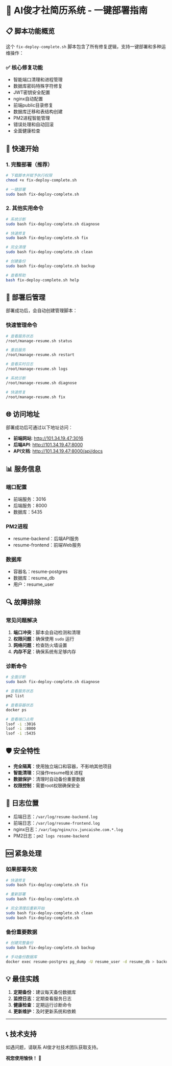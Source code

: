 # 🚀 AI俊才社简历系统 - 一键部署指南

## 📋 脚本功能概览

这个 `fix-deploy-complete.sh` 脚本包含了所有修复逻辑，支持一键部署和多种运维操作：

### ✅ 核心修复功能
- 智能端口清理和进程管理
- 数据库密码特殊字符修复
- JWT密钥安全配置
- nginx自动配置
- 前端public目录修复
- 数据库迁移和表结构创建
- PM2进程智能管理
- 错误处理和自动回滚
- 全面健康检查

## 🎯 快速开始

### 1. 完整部署（推荐）
```bash
# 下载脚本并赋予执行权限
chmod +x fix-deploy-complete.sh

# 一键部署
sudo bash fix-deploy-complete.sh
```

### 2. 其他实用命令
```bash
# 系统诊断
sudo bash fix-deploy-complete.sh diagnose

# 快速修复
sudo bash fix-deploy-complete.sh fix

# 完全清理
sudo bash fix-deploy-complete.sh clean

# 创建备份
sudo bash fix-deploy-complete.sh backup

# 查看帮助
bash fix-deploy-complete.sh help
```

## 🔧 部署后管理

部署成功后，会自动创建管理脚本：

### 快速管理命令
```bash
# 查看服务状态
/root/manage-resume.sh status

# 重启服务
/root/manage-resume.sh restart

# 查看实时日志
/root/manage-resume.sh logs

# 系统诊断
/root/manage-resume.sh diagnose

# 快速修复
/root/manage-resume.sh fix
```

## 🌐 访问地址

部署成功后可通过以下地址访问：

- **前端网站**: http://101.34.19.47:3016
- **后端API**: http://101.34.19.47:8000
- **API文档**: http://101.34.19.47:8000/api/docs

## 📊 服务信息

### 端口配置
- 前端服务：3016
- 后端服务：8000  
- 数据库：5435

### PM2进程
- resume-backend：后端API服务
- resume-frontend：前端Web服务

### 数据库
- 容器名：resume-postgres
- 数据库：resume_db
- 用户：resume_user

## 🔍 故障排除

### 常见问题解决
1. **端口冲突**：脚本会自动检测和清理
2. **权限问题**：确保使用 `sudo` 运行
3. **网络问题**：检查防火墙设置
4. **内存不足**：确保系统有足够内存

### 诊断命令
```bash
# 全面诊断
sudo bash fix-deploy-complete.sh diagnose

# 查看服务状态
pm2 list

# 查看容器状态
docker ps

# 查看端口占用
lsof -i :3016
lsof -i :8000
lsof -i :5435
```

## 🛡️ 安全特性

- **完全隔离**：使用独立端口和容器，不影响其他项目
- **智能清理**：只操作resume相关进程
- **数据保护**：清理时自动备份重要数据
- **权限控制**：需要root权限确保安全

## 📝 日志位置

- 后端日志：`/var/log/resume-backend.log`
- 前端日志：`/var/log/resume-frontend.log`
- nginx日志：`/var/log/nginx/cv.juncaishe.com.*.log`
- PM2日志：`pm2 logs resume-backend`

## 🆘 紧急处理

### 如果部署失败
```bash
# 快速修复
sudo bash fix-deploy-complete.sh fix

# 重新部署
sudo bash fix-deploy-complete.sh

# 完全清理后重新开始
sudo bash fix-deploy-complete.sh clean
sudo bash fix-deploy-complete.sh
```

### 备份重要数据
```bash
# 创建完整备份
sudo bash fix-deploy-complete.sh backup

# 手动备份数据库
docker exec resume-postgres pg_dump -U resume_user -d resume_db > backup.sql
```

## 💡 最佳实践

1. **定期备份**：建议每天备份数据库
2. **监控日志**：定期查看服务日志
3. **健康检查**：定期运行诊断命令
4. **更新维护**：及时更新系统和依赖

---

## 📞 技术支持

如遇问题，请联系 AI俊才社技术团队获取支持。

**祝您使用愉快！** 🎉 